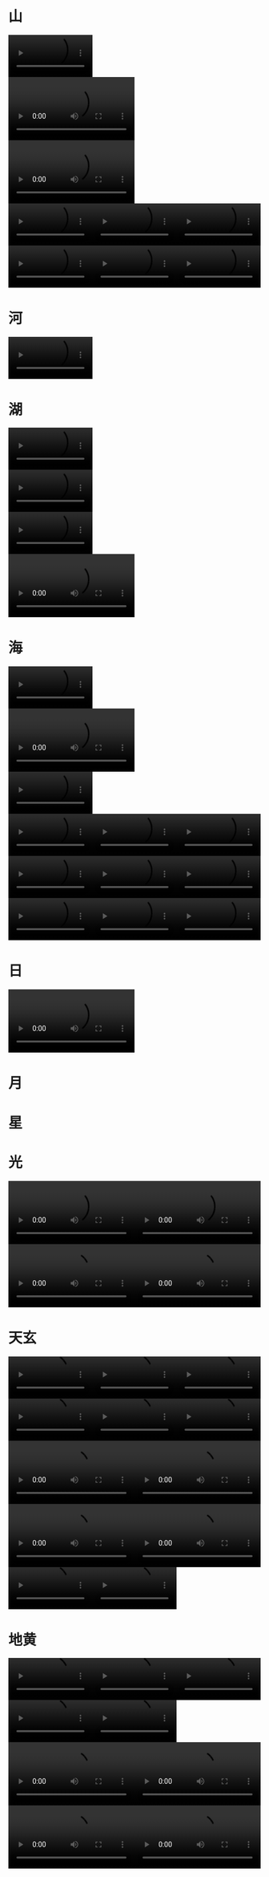 # 山
<p  style="white-space:nowrap;font-size:0" >
<video autoplay="true" controls="controls" width="33.3%" hight="33.3%" >
<source src=".\mountain_0640x1136_0001_0001.mp4" type="video/mp4" />
 </video>
</p>


<p  style="white-space:nowrap;font-size:0" >
<video autoplay="true" controls="controls" width="50.0%" hight="50.0%" >
<source src=".\mountain_1280x0952_0001_0009.mp4" type="video/mp4" />
 </video>
</p>


<p  style="white-space:nowrap;font-size:0" >
<video autoplay="true" controls="controls" width="50.0%" hight="50.0%" >
<source src=".\mountain_1280x0720_0001_0008.mp4" type="video/mp4" />
 </video>
</p>


<p  style="white-space:nowrap;font-size:0" >
<video autoplay="true" controls="controls" width="33.3%" hight="33.3%" >
<source src=".\mountain_0720x1280_0001_0002.mp4" type="video/mp4" />
 </video>
<video autoplay="true" controls="controls" width="33.3%" hight="33.3%" >
<source src=".\mountain_0720x1280_0002_0003.mp4" type="video/mp4" />
 </video>
<video autoplay="true" controls="controls" width="33.3%" hight="33.3%" >
<source src=".\mountain_0720x1280_0003_0004.mp4" type="video/mp4" />
 </video>
</p>


<p  style="white-space:nowrap;font-size:0" >
<video autoplay="true" controls="controls" width="33.3%" hight="33.3%" >
<source src=".\mountain_0720x1280_0004_0005.mp4" type="video/mp4" />
 </video>
<video autoplay="true" controls="controls" width="33.3%" hight="33.3%" >
<source src=".\mountain_0720x1280_0005_0006.mp4" type="video/mp4" />
 </video>
<video autoplay="true" controls="controls" width="33.3%" hight="33.3%" >
<source src=".\mountain_0720x1280_0006_0007.mp4" type="video/mp4" />
 </video>
</p>


# 河
<p  style="white-space:nowrap;font-size:0" >
<video autoplay="true" controls="controls" width="33.3%" hight="33.3%" >
<source src=".\river_0720x1280_0001_0001.mp4" type="video/mp4" />
 </video>
</p>


# 湖
<p  style="white-space:nowrap;font-size:0" >
<video autoplay="true" controls="controls" width="33.3%" hight="33.3%" >
<source src=".\lake_0544x0960_0001_0002.mp4" type="video/mp4" />
 </video>
</p>


<p  style="white-space:nowrap;font-size:0" >
<video autoplay="true" controls="controls" width="33.3%" hight="33.3%" >
<source src=".\lake_0720x1280_0001_0003.mp4" type="video/mp4" />
 </video>
</p>


<p  style="white-space:nowrap;font-size:0" >
<video autoplay="true" controls="controls" width="33.3%" hight="33.3%" >
<source src=".\lake_0540x0960_0001_0001.mp4" type="video/mp4" />
 </video>
</p>


<p  style="white-space:nowrap;font-size:0" >
<video autoplay="true" controls="controls" width="50.0%" hight="50.0%" >
<source src=".\lake_1280x0720_0001_0004.mp4" type="video/mp4" />
 </video>
</p>


# 海
<p  style="white-space:nowrap;font-size:0" >
<video autoplay="true" controls="controls" width="33.3%" hight="33.3%" >
<source src=".\ocean_0544x0960_0001_0002.mp4" type="video/mp4" />
 </video>
</p>


<p  style="white-space:nowrap;font-size:0" >
<video autoplay="true" controls="controls" width="50.0%" hight="50.0%" >
<source src=".\ocean_1280x0720_0001_0012.mp4" type="video/mp4" />
 </video>
</p>


<p  style="white-space:nowrap;font-size:0" >
<video autoplay="true" controls="controls" width="33.3%" hight="33.3%" >
<source src=".\ocean_0404x0720_0001_0001.mp4" type="video/mp4" />
 </video>
</p>


<p  style="white-space:nowrap;font-size:0" >
<video autoplay="true" controls="controls" width="33.3%" hight="33.3%" >
<source src=".\ocean_0720x1280_0001_0003.mp4" type="video/mp4" />
 </video>
<video autoplay="true" controls="controls" width="33.3%" hight="33.3%" >
<source src=".\ocean_0720x1280_0002_0004.mp4" type="video/mp4" />
 </video>
<video autoplay="true" controls="controls" width="33.3%" hight="33.3%" >
<source src=".\ocean_0720x1280_0003_0005.mp4" type="video/mp4" />
 </video>
</p>


<p  style="white-space:nowrap;font-size:0" >
<video autoplay="true" controls="controls" width="33.3%" hight="33.3%" >
<source src=".\ocean_0720x1280_0004_0006.mp4" type="video/mp4" />
 </video>
<video autoplay="true" controls="controls" width="33.3%" hight="33.3%" >
<source src=".\ocean_0720x1280_0005_0007.mp4" type="video/mp4" />
 </video>
<video autoplay="true" controls="controls" width="33.3%" hight="33.3%" >
<source src=".\ocean_0720x1280_0006_0008.mp4" type="video/mp4" />
 </video>
</p>


<p  style="white-space:nowrap;font-size:0" >
<video autoplay="true" controls="controls" width="33.3%" hight="33.3%" >
<source src=".\ocean_0720x1280_0007_0009.mp4" type="video/mp4" />
 </video>
<video autoplay="true" controls="controls" width="33.3%" hight="33.3%" >
<source src=".\ocean_0720x1280_0008_0010.mp4" type="video/mp4" />
 </video>
<video autoplay="true" controls="controls" width="33.3%" hight="33.3%" >
<source src=".\ocean_0720x1280_0009_0011.mp4" type="video/mp4" />
 </video>
</p>


# 日
<p  style="white-space:nowrap;font-size:0" >
<video autoplay="true" controls="controls" width="50.0%" hight="50.0%" >
<source src=".\sun_1280x0720_0001_0001.mp4" type="video/mp4" />
 </video>
</p>


# 月
# 星
# 光
<p  style="white-space:nowrap;font-size:0" >
<video autoplay="true" controls="controls" width="50.0%" hight="50.0%" >
<source src=".\light_1280x0720_0001_0001.mp4" type="video/mp4" />
 </video>
<video autoplay="true" controls="controls" width="50.0%" hight="50.0%" >
<source src=".\light_1280x0720_0002_0002.mp4" type="video/mp4" />
 </video>
</p>


<p  style="white-space:nowrap;font-size:0" >
<video autoplay="true" controls="controls" width="50.0%" hight="50.0%" >
<source src=".\light_1280x0720_0003_0003.mp4" type="video/mp4" />
 </video>
<video autoplay="true" controls="controls" width="50.0%" hight="50.0%" >
<source src=".\light_1280x0720_0004_0004.mp4" type="video/mp4" />
 </video>
</p>


# 天玄
<p  style="white-space:nowrap;font-size:0" >
<video autoplay="true" controls="controls" width="33.3%" hight="33.3%" >
<source src=".\sky_0720x1280_0001_0003.mp4" type="video/mp4" />
 </video>
<video autoplay="true" controls="controls" width="33.3%" hight="33.3%" >
<source src=".\sky_0720x1280_0002_0004.mp4" type="video/mp4" />
 </video>
<video autoplay="true" controls="controls" width="33.3%" hight="33.3%" >
<source src=".\sky_0720x1280_0003_0005.mp4" type="video/mp4" />
 </video>
</p>


<p  style="white-space:nowrap;font-size:0" >
<video autoplay="true" controls="controls" width="33.3%" hight="33.3%" >
<source src=".\sky_0720x1280_0004_0006.mp4" type="video/mp4" />
 </video>
<video autoplay="true" controls="controls" width="33.3%" hight="33.3%" >
<source src=".\sky_0720x1280_0005_0007.mp4" type="video/mp4" />
 </video>
<video autoplay="true" controls="controls" width="33.3%" hight="33.3%" >
<source src=".\sky_0720x1280_0006_0008.mp4" type="video/mp4" />
 </video>
</p>


<p  style="white-space:nowrap;font-size:0" >
<video autoplay="true" controls="controls" width="50.0%" hight="50.0%" >
<source src=".\sky_1280x0720_0001_0009.mp4" type="video/mp4" />
 </video>
<video autoplay="true" controls="controls" width="50.0%" hight="50.0%" >
<source src=".\sky_1280x0720_0002_0010.mp4" type="video/mp4" />
 </video>
</p>


<p  style="white-space:nowrap;font-size:0" >
<video autoplay="true" controls="controls" width="50.0%" hight="50.0%" >
<source src=".\sky_1280x0720_0003_0011.mp4" type="video/mp4" />
 </video>
<video autoplay="true" controls="controls" width="50.0%" hight="50.0%" >
<source src=".\sky_1280x0720_0004_0012.mp4" type="video/mp4" />
 </video>
</p>


<p  style="white-space:nowrap;font-size:0" >
<video autoplay="true" controls="controls" width="33.3%" hight="33.3%" >
<source src=".\sky_0540x0960_0001_0001.mp4" type="video/mp4" />
 </video>
<video autoplay="true" controls="controls" width="33.3%" hight="33.3%" >
<source src=".\sky_0540x0960_0002_0002.mp4" type="video/mp4" />
 </video>
</p>


# 地黄
<p  style="white-space:nowrap;font-size:0" >
<video autoplay="true" controls="controls" width="33.3%" hight="33.3%" >
<source src=".\land_0720x1280_0001_0001.mp4" type="video/mp4" />
 </video>
<video autoplay="true" controls="controls" width="33.3%" hight="33.3%" >
<source src=".\land_0720x1280_0002_0002.mp4" type="video/mp4" />
 </video>
<video autoplay="true" controls="controls" width="33.3%" hight="33.3%" >
<source src=".\land_0720x1280_0003_0003.mp4" type="video/mp4" />
 </video>
</p>


<p  style="white-space:nowrap;font-size:0" >
<video autoplay="true" controls="controls" width="33.3%" hight="33.3%" >
<source src=".\land_0720x1280_0004_0004.mp4" type="video/mp4" />
 </video>
<video autoplay="true" controls="controls" width="33.3%" hight="33.3%" >
<source src=".\land_0720x1280_0005_0005.mp4" type="video/mp4" />
 </video>
</p>


<p  style="white-space:nowrap;font-size:0" >
<video autoplay="true" controls="controls" width="50.0%" hight="50.0%" >
<source src=".\land_1280x0720_0001_0006.mp4" type="video/mp4" />
 </video>
<video autoplay="true" controls="controls" width="50.0%" hight="50.0%" >
<source src=".\land_1280x0720_0002_0007.mp4" type="video/mp4" />
 </video>
</p>


<p  style="white-space:nowrap;font-size:0" >
<video autoplay="true" controls="controls" width="50.0%" hight="50.0%" >
<source src=".\land_1280x0720_0003_0008.mp4" type="video/mp4" />
 </video>
<video autoplay="true" controls="controls" width="50.0%" hight="50.0%" >
<source src=".\land_1280x0720_0004_0009.mp4" type="video/mp4" />
 </video>
</p>


